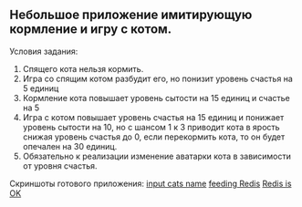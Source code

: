 ## Небольшое приложение имитирующую кормление и игру с котом.

Условия задания: 
1. Спящего кота нельзя кормить.
2. Игра со спящим котом разбудит его, но понизит уровень счастья на 5 единиц
3. Кормление кота повышает уровень сытости на 15 единиц и счастье на 5
4. Игра с котом повышает уровень счастья на 15 единиц и понижает уровень сытости на 10, но с шансом 1 к 3 приводит кота в ярость снижая уровень счастья до 0, если перекормить кота, то он будет опечален на 30 единиц.
5. Обязательно к реализации изменение аватарки кота в зависимости от уровня счастья.

Скриншоты готового приложения:
[input cats name](https://prnt.sc/hFIJQ3SzBh5g)
[feeding Redis](https://prnt.sc/MmRsxklmiNUW)
[Redis is OK](https://prnt.sc/QVdLRr2F5Tg9)
